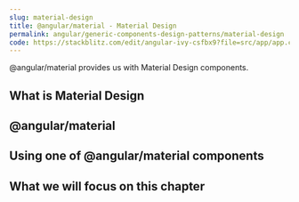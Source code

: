 ```yaml
---
slug: material-design
title: @angular/material - Material Design
permalink: angular/generic-components-design-patterns/material-design
code: https://stackblitz.com/edit/angular-ivy-csfbx9?file=src/app/app.component.ts
---
```


@angular/material provides us with Material Design components.  

## What is Material Design

## @angular/material

## Using one of @angular/material components

## What we will focus on this chapter



